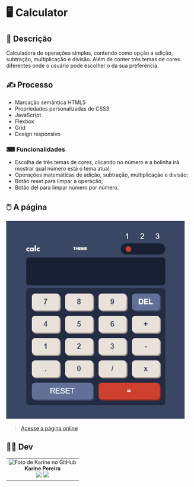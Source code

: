 # 🖥️ Calculator

## 📜 Descrição

Calculadora de operações simples, contendo como opção a adição, subtração, multiplicação e divisão. Além de conter três temas de cores diferentes onde o usuário pode escolher o da sua preferência.

## ✍️ Processo

- Marcação semântica HTML5
- Propriedades personalizadas de CSS3
- JavaScript
- Flexbox
- Grid
- Design responsivo

### ⌨ Funcionalidades

- Escolha de três temas de cores, clicando no número e a bolinha irá mostrar qual número está o tema atual;
- Operações matemáticas de adição, subtração, multiplicação e divisão;
- Botão reset para limpar a operação;
- Botão del para limpar número por número.

## 🖱️ A página

<img src="src/img/gif.gif" alt="Gif exibindo uma demonstração do site">

> <a href="https://devkarine.github.io/calculator/" target= "_blank">Acesse a página online</a>

## 👩‍💻 Dev

<table align="center">
  <tr>
    <td align="center">
      <div>
        <img src="https://avatars.githubusercontent.com/u/114251625?v=4" width="120px;" alt="Foto de Karine no GitHub"/><br>
          <b> Karine Pereira </b><br>
            <a href="https://www.linkedin.com/in/devkarine/" alt="Linkedin"><img src="https://img.shields.io/badge/LinkedIn-0077B5?style=for-the-badge&logo=linkedin&logoColor=white"/ height="20"></a>
            <a href="https://github.com/devkarine" alt="Linkedin"><img src="https://img.shields.io/badge/GitHub-100000?style=for-the-badge&logo=github&logoColor=white" height="20"></a>
      </div>
    </td>

  </tr>
</table>

